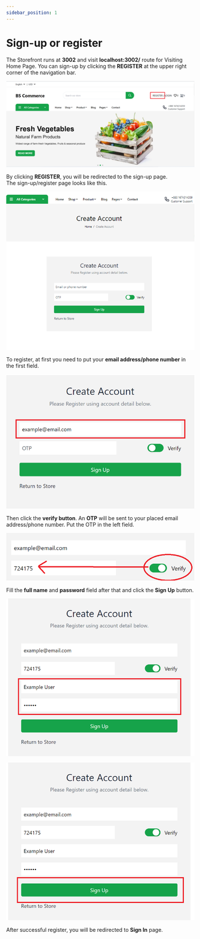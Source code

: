 ```yaml
---
sidebar_position: 1
---
```


# Sign-up or register

The Storefront runs at **3002** and visit **localhost:3002/** route for Visiting Home Page. You can sign-up by clicking the **REGISTER** at the upper right corner of the navigation bar.

![Docs Version Dropdown](../img/sign-up/sign-up-button.png)

By clicking **REGISTER**, you will be redirected to the sign-up page.<br/>
The sign-up/register page looks like this.

![Docs Version Dropdown](../img/sign-up/sign-up-page.png)

To register, at first you need to put your **email address/phone number** in the first field.

![Docs Version Dropdown](../img/sign-up/email-input.png)

Then click the **verify button**. An **OTP** will be sent to your placed email address/phone number. Put the OTP in the left field.

![Docs Version Dropdown](../img/sign-up/otp.png)

Fill the **full name** and **password** field after that and click the **Sign Up** button.

![Docs Version Dropdown](../img/sign-up/name-password.png)

![Docs Version Dropdown](../img/sign-up/sign-up.png)

After successful register, you will be redirected to **Sign In** page.
